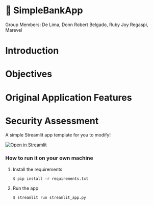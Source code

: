 # 🎈 SimpleBankApp

Group Members:
De Lima, Donn Robert
Belgado, Ruby Joy
Regaspi, Marevel

# Introduction

# Objectives

# Original Application Features
# Security Assessment 



A simple Streamlit app template for you to modify!

[![Open in Streamlit](https://static.streamlit.io/badges/streamlit_badge_black_white.svg)](https://blank-app-template.streamlit.app/)

### How to run it on your own machine

1. Install the requirements

   ```
   $ pip install -r requirements.txt
   ```

2. Run the app

   ```
   $ streamlit run streamlit_app.py
   ```
